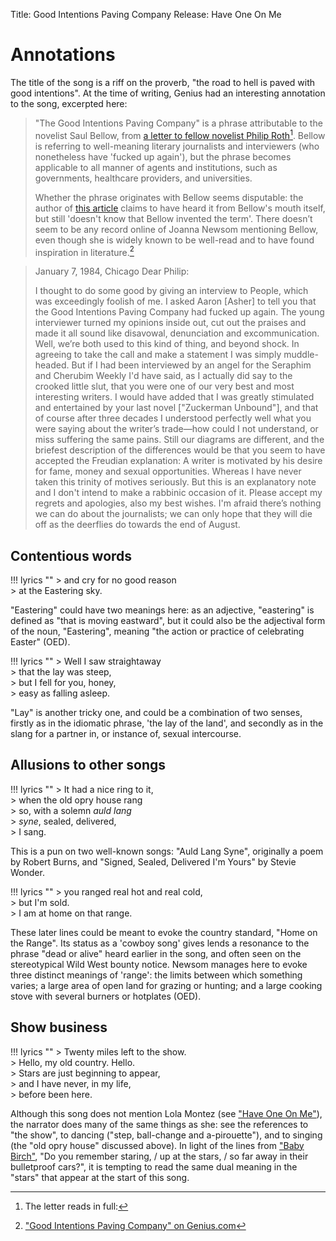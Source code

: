 Title: Good Intentions Paving Company
Release: Have One On Me

# Annotations #

The title of the song is a riff on the proverb, "the road to hell is paved with good intentions". At the time of writing, Genius had an interesting annotation to the song, excerpted here:

> "The Good Intentions Paving Company" is a phrase attributable to the novelist Saul Bellow, from [a letter to fellow novelist Philip Roth][nyr][^letter]. Bellow is referring to well-meaning literary journalists and interviewers (who nonetheless have 'fucked up again'), but the phrase becomes applicable to all manner of agents and institutions, such as governments, healthcare providers, and universities.
>
> Whether the phrase originates with Bellow seems disputable: the author of [this article][wsj] claims to have heard it from Bellow's mouth itself, but still 'doesn't know that Bellow invented the term'. There doesn’t seem to be any record online of Joanna Newsom mentioning Bellow, even though she is widely known to be well-read and to have found inspiration in literature.[^genius]

[^letter]: The letter reads in full:
> January 7, 1984, Chicago 
> Dear Philip: 
>
> I thought to do some good by giving an interview to People, which was exceedingly foolish of me. I asked Aaron [Asher] to tell you that the Good Intentions Paving Company had fucked up again. The young interviewer turned my opinions inside out, cut out the praises and made it all sound like disavowal, denunciation and excommunication. Well, we’re both used to this kind of thing, and beyond shock. In agreeing to take the call and make a statement I was simply muddle-headed. But if I had been interviewed by an angel for the Seraphim and Cherubim Weekly I'd have said, as I actually did say to the crooked little slut, that you were one of our very best and most interesting writers. I would have added that I was greatly stimulated and entertained by your last novel ["Zuckerman Unbound"], and that of course after three decades I understood perfectly well what you were saying about the writer’s trade—how could I not understand, or miss suffering the same pains. Still our diagrams are different, and the briefest description of the differences would be that you seem to have accepted the Freudian explanation: A writer is motivated by his desire for fame, money and sexual opportunities. Whereas I have never taken this trinity of motives seriously. But this is an explanatory note and I don't intend to make a rabbinic occasion of it. Please accept my regrets and apologies, also my best wishes. I'm afraid there’s nothing we can do about the journalists; we can only hope that they will die off as the deerflies do towards the end of August.

[^genius]: ["Good Intentions Paving Company" on Genius.com](https://genius.com/Joanna-newsom-good-intentions-paving-company-lyrics)

## Contentious words ##

[nyr]: http://www.newyorker.com/magazine/2010/04/26/among-writers
[wsj]: http://www.wsj.com/articles/SB10001424052702304020704579276942556236158

!!! lyrics ""
	> and cry for no good reason  
	> at the Eastering sky.
	
"Eastering" could have two meanings here: as an adjective, "eastering" is defined as "that is moving eastward", but it could also be the adjectival form of the noun, "Eastering",  meaning "the action or practice of celebrating Easter" (OED).

!!! lyrics ""
	> Well I saw straightaway  
	> that the lay was steep,  
	> but I fell for you, honey,  
	> easy as falling asleep.

"Lay" is another tricky one, and could be a combination of two senses, firstly as in the idiomatic phrase, 'the lay of the land', and secondly as in the slang for a partner in, or instance of, sexual intercourse.

## Allusions to other songs ##

!!! lyrics ""
	> It had a nice ring to it,  
	> when the old opry house rang  
	> so, with a solemn *auld lang*  
	> *syne*, sealed, delivered,  
	> I sang.
	
This is a pun on two well-known songs: "Auld Lang Syne", originally a poem by Robert Burns, and "Signed, Sealed, Delivered I'm Yours" by Stevie Wonder.

!!! lyrics ""
	> you ranged real hot and real cold,  
	> but I'm sold.  
	> I am at home on that range.

These later lines could be meant to evoke the country standard, "Home on the Range". Its status as a 'cowboy song' gives lends a resonance to the phrase "dead or alive" heard earlier in the song, and often seen on the stereotypical Wild West bounty notice. Newsom manages here to evoke three distinct meanings of 'range': the limits between which something varies; a large area of open land for grazing or hunting; and a large cooking stove with several burners or hotplates (OED). 

## Show business ##

!!! lyrics ""
	> Twenty miles left to the show.  
	> Hello, my old country. Hello.  
	> Stars are just beginning to appear,  
	> and I have never, in my life,  
	> before been here.

Although this song does not mention Lola Montez (see ["Have One On Me"]({filename}haveoneonme.md)), the narrator does many of the same things as she: see the references to "the show", to dancing ("step, ball-change and a-pirouette"), and to singing (the "old opry house" discussed above). In light of the lines from ["Baby Birch"]({filename}babybirch.md), "Do you remember staring, / up at the stars, / so far away in their bulletproof cars?", it is tempting to read the same dual meaning in the "stars" that appear at the start of this song.
